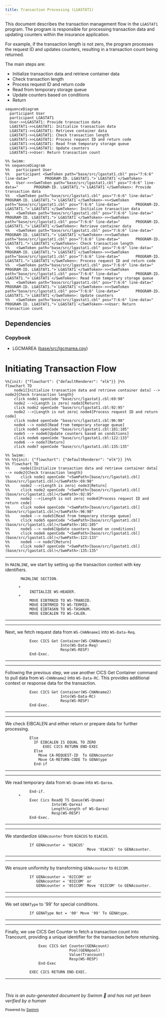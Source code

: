 ```yaml
---
title: Transaction Processing (LGASTAT1)
---
```

This document describes the transaction management flow in the <SwmToken path="base/src/lgastat1.cbl" pos="7:6:6" line-data="       PROGRAM-ID. LGASTAT1.">`LGASTAT1`</SwmToken> program. The program is responsible for processing transaction data and updating counters within the insurance application.

For example, if the transaction length is not zero, the program processes the request ID and updates counters, resulting in a transaction count being returned.

The main steps are:

- Initialize transaction data and retrieve container data
- Check transaction length
- Process request ID and return code
- Read from temporary storage queue
- Update counters based on conditions
- Return

```mermaid
sequenceDiagram
  participant User
  participant LGASTAT1
  User->>LGASTAT1: Provide transaction data
  LGASTAT1->>LGASTAT1: Initialize transaction data
  LGASTAT1->>LGASTAT1: Retrieve container data
  LGASTAT1->>LGASTAT1: Check transaction length
  LGASTAT1->>LGASTAT1: Process request ID and return code
  LGASTAT1->>LGASTAT1: Read from temporary storage queue
  LGASTAT1->>LGASTAT1: Update counters
  LGASTAT1->>User: Return transaction count

%% Swimm:
%% sequenceDiagram
%%   participant User
%%   participant <SwmToken path="base/src/lgastat1.cbl" pos="7:6:6" line-data="       PROGRAM-ID. LGASTAT1.">`LGASTAT1`</SwmToken>
%%   User->><SwmToken path="base/src/lgastat1.cbl" pos="7:6:6" line-data="       PROGRAM-ID. LGASTAT1.">`LGASTAT1`</SwmToken>: Provide transaction data
%%   <SwmToken path="base/src/lgastat1.cbl" pos="7:6:6" line-data="       PROGRAM-ID. LGASTAT1.">`LGASTAT1`</SwmToken>->><SwmToken path="base/src/lgastat1.cbl" pos="7:6:6" line-data="       PROGRAM-ID. LGASTAT1.">`LGASTAT1`</SwmToken>: Initialize transaction data
%%   <SwmToken path="base/src/lgastat1.cbl" pos="7:6:6" line-data="       PROGRAM-ID. LGASTAT1.">`LGASTAT1`</SwmToken>->><SwmToken path="base/src/lgastat1.cbl" pos="7:6:6" line-data="       PROGRAM-ID. LGASTAT1.">`LGASTAT1`</SwmToken>: Retrieve container data
%%   <SwmToken path="base/src/lgastat1.cbl" pos="7:6:6" line-data="       PROGRAM-ID. LGASTAT1.">`LGASTAT1`</SwmToken>->><SwmToken path="base/src/lgastat1.cbl" pos="7:6:6" line-data="       PROGRAM-ID. LGASTAT1.">`LGASTAT1`</SwmToken>: Check transaction length
%%   <SwmToken path="base/src/lgastat1.cbl" pos="7:6:6" line-data="       PROGRAM-ID. LGASTAT1.">`LGASTAT1`</SwmToken>->><SwmToken path="base/src/lgastat1.cbl" pos="7:6:6" line-data="       PROGRAM-ID. LGASTAT1.">`LGASTAT1`</SwmToken>: Process request ID and return code
%%   <SwmToken path="base/src/lgastat1.cbl" pos="7:6:6" line-data="       PROGRAM-ID. LGASTAT1.">`LGASTAT1`</SwmToken>->><SwmToken path="base/src/lgastat1.cbl" pos="7:6:6" line-data="       PROGRAM-ID. LGASTAT1.">`LGASTAT1`</SwmToken>: Read from temporary storage queue
%%   <SwmToken path="base/src/lgastat1.cbl" pos="7:6:6" line-data="       PROGRAM-ID. LGASTAT1.">`LGASTAT1`</SwmToken>->><SwmToken path="base/src/lgastat1.cbl" pos="7:6:6" line-data="       PROGRAM-ID. LGASTAT1.">`LGASTAT1`</SwmToken>: Update counters
%%   <SwmToken path="base/src/lgastat1.cbl" pos="7:6:6" line-data="       PROGRAM-ID. LGASTAT1.">`LGASTAT1`</SwmToken>->>User: Return transaction count
```

## Dependencies

### Copybook

- LGCMAREA (<SwmPath>[base/src/lgcmarea.cpy](base/src/lgcmarea.cpy)</SwmPath>)

# Initiating Transaction Flow

```mermaid
%%{init: {"flowchart": {"defaultRenderer": "elk"}} }%%
flowchart TD
    node1[Initialize transaction data and retrieve container data] --> node2{Check transaction length}
    click node1 openCode "base/src/lgastat1.cbl:69:98"
    node2 -->|Length is zero| node3[Return]
    click node2 openCode "base/src/lgastat1.cbl:92:95"
    node2 -->|Length is not zero| node4[Process request ID and return code]
    click node4 openCode "base/src/lgastat1.cbl:96:98"
    node4 --> node5[Read from temporary storage queue]
    click node5 openCode "base/src/lgastat1.cbl:101:105"
    node5 --> node6[Update counters based on conditions]
    click node6 openCode "base/src/lgastat1.cbl:122:133"
    node6 --> node7[Return]
    click node7 openCode "base/src/lgastat1.cbl:135:135"

%% Swimm:
%% %%{init: {"flowchart": {"defaultRenderer": "elk"}} }%%
%% flowchart TD
%%     node1[Initialize transaction data and retrieve container data] --> node2{Check transaction length}
%%     click node1 openCode "<SwmPath>[base/src/lgastat1.cbl](base/src/lgastat1.cbl)</SwmPath>:69:98"
%%     node2 -->|Length is zero| node3[Return]
%%     click node2 openCode "<SwmPath>[base/src/lgastat1.cbl](base/src/lgastat1.cbl)</SwmPath>:92:95"
%%     node2 -->|Length is not zero| node4[Process request ID and return code]
%%     click node4 openCode "<SwmPath>[base/src/lgastat1.cbl](base/src/lgastat1.cbl)</SwmPath>:96:98"
%%     node4 --> node5[Read from temporary storage queue]
%%     click node5 openCode "<SwmPath>[base/src/lgastat1.cbl](base/src/lgastat1.cbl)</SwmPath>:101:105"
%%     node5 --> node6[Update counters based on conditions]
%%     click node6 openCode "<SwmPath>[base/src/lgastat1.cbl](base/src/lgastat1.cbl)</SwmPath>:122:133"
%%     node6 --> node7[Return]
%%     click node7 openCode "<SwmPath>[base/src/lgastat1.cbl](base/src/lgastat1.cbl)</SwmPath>:135:135"
```

<SwmSnippet path="/base/src/lgastat1.cbl" line="69">

---

In <SwmToken path="base/src/lgastat1.cbl" pos="69:1:1" line-data="       MAINLINE SECTION.">`MAINLINE`</SwmToken>, we start by setting up the transaction context with key identifiers.

```cobol
       MAINLINE SECTION.

      *
           INITIALIZE WS-HEADER.
      *
           MOVE EIBTRNID TO WS-TRANSID.
           MOVE EIBTRMID TO WS-TERMID.
           MOVE EIBTASKN TO WS-TASKNUM.
           MOVE EIBCALEN TO WS-CALEN.
```

---

</SwmSnippet>

<SwmSnippet path="/base/src/lgastat1.cbl" line="79">

---

Next, we fetch request data from <SwmToken path="base/src/lgastat1.cbl" pos="79:9:11" line-data="           Exec CICS Get Container(WS-CHANname1)">`WS-CHANname1`</SwmToken> into <SwmToken path="base/src/lgastat1.cbl" pos="80:3:7" line-data="                         Into(WS-Data-Req)">`WS-Data-Req`</SwmToken>.

```cobol
           Exec CICS Get Container(WS-CHANname1)
                         Into(WS-Data-Req)
                         Resp(WS-RESP)
           End-Exec.
```

---

</SwmSnippet>

<SwmSnippet path="/base/src/lgastat1.cbl" line="84">

---

Following the previous step, we use another CICS Get Container command to pull data from <SwmToken path="base/src/lgastat1.cbl" pos="84:9:11" line-data="           Exec CICS Get Container(WS-CHANname2)">`WS-CHANname2`</SwmToken> into <SwmToken path="base/src/lgastat1.cbl" pos="85:3:7" line-data="                         Into(WS-Data-RC)">`WS-Data-RC`</SwmToken>. This provides additional context or response data for the transaction.

```cobol
           Exec CICS Get Container(WS-CHANname2)
                         Into(WS-Data-RC)
                         Resp(WS-RESP)
           End-Exec.
```

---

</SwmSnippet>

<SwmSnippet path="/base/src/lgastat1.cbl" line="92">

---

We check EIBCALEN and either return or prepare data for further processing.

```cobol
           Else
             IF EIBCALEN IS EQUAL TO ZERO
                 EXEC CICS RETURN END-EXEC
             Else
               Move CA-REQUEST-ID  To GENAcounter
               Move CA-RETURN-CODE To GENAtype
             End-if
```

---

</SwmSnippet>

<SwmSnippet path="/base/src/lgastat1.cbl" line="99">

---

We read temporary data from <SwmToken path="base/src/lgastat1.cbl" pos="101:11:13" line-data="           Exec Cics ReadQ TS Queue(WS-Qname)">`WS-Qname`</SwmToken> into <SwmToken path="base/src/lgastat1.cbl" pos="102:3:5" line-data="                     Into(WS-Qarea)">`WS-Qarea`</SwmToken>.

```cobol
           End-if.
      *
           Exec Cics ReadQ TS Queue(WS-Qname)
                     Into(WS-Qarea)
                     Length(Length of WS-Qarea)
                     Resp(WS-RESP)
           End-Exec.
```

---

</SwmSnippet>

<SwmSnippet path="/base/src/lgastat1.cbl" line="122">

---

We standardize <SwmToken path="base/src/lgastat1.cbl" pos="122:3:3" line-data="           If GENAcounter = &#39;02ACUS&#39;">`GENAcounter`</SwmToken> from <SwmToken path="base/src/lgastat1.cbl" pos="122:8:8" line-data="           If GENAcounter = &#39;02ACUS&#39;">`02ACUS`</SwmToken> to <SwmToken path="base/src/lgastat1.cbl" pos="123:4:4" line-data="                                     Move &#39;01ACUS&#39; to GENAcounter.">`01ACUS`</SwmToken>.

```cobol
           If GENAcounter = '02ACUS'
                                     Move '01ACUS' to GENAcounter.
```

---

</SwmSnippet>

<SwmSnippet path="/base/src/lgastat1.cbl" line="124">

---

We ensure uniformity by transforming <SwmToken path="base/src/lgastat1.cbl" pos="124:3:3" line-data="           If GENAcounter = &#39;02ICOM&#39; or">`GENAcounter`</SwmToken> to <SwmToken path="base/src/lgastat1.cbl" pos="126:12:12" line-data="              GENAcounter = &#39;05ICOM&#39; Move &#39;01ICOM&#39; to GENAcounter.">`01ICOM`</SwmToken>.

```cobol
           If GENAcounter = '02ICOM' or
              GENAcounter = '03ICOM' or
              GENAcounter = '05ICOM' Move '01ICOM' to GENAcounter.
```

---

</SwmSnippet>

<SwmSnippet path="/base/src/lgastat1.cbl" line="127">

---

We set <SwmToken path="base/src/lgastat1.cbl" pos="127:3:3" line-data="           If GENAType Not = &#39;00&#39; Move &#39;99&#39; To GENAtype.">`GENAType`</SwmToken> to '99' for special conditions.

```cobol
           If GENAType Not = '00' Move '99' To GENAtype.
```

---

</SwmSnippet>

<SwmSnippet path="/base/src/lgastat1.cbl" line="129">

---

Finally, we use CICS Get Counter to fetch a transaction count into Trancount, providing a unique identifier for the transaction before returning.

```cobol
               Exec CICS Get Counter(GENAcount)
                             Pool(GENApool)
                             Value(Trancount)
                             Resp(WS-RESP)
               End-Exec

           EXEC CICS RETURN END-EXEC.
```

---

</SwmSnippet>

&nbsp;

*This is an auto-generated document by Swimm 🌊 and has not yet been verified by a human*

<SwmMeta version="3.0.0" repo-id="Z2l0aHViJTNBJTNBa3luZHJ5bC1jaWNzLWdlbmFwcCUzQSUzQVN3aW1tLURlbW8=" repo-name="kyndryl-cics-genapp"><sup>Powered by [Swimm](/)</sup></SwmMeta>
